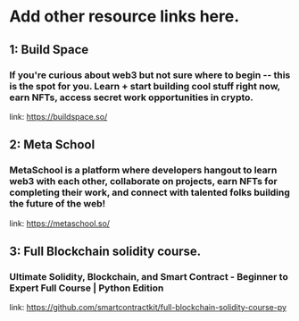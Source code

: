 # Add other resource links here.

## 1: Build Space

### If you're curious about web3 but not sure where to begin -- this is the spot for you. Learn + start building cool stuff right now, earn NFTs, access secret work opportunities in crypto.

link: https://buildspace.so/

## 2: Meta School

### MetaSchool is a platform where developers hangout to learn web3 with each other, collaborate on projects, earn NFTs for completing their work, and connect with talented folks building the future of the web!

link: https://metaschool.so/

## 3: Full Blockchain solidity course.

### Ultimate Solidity, Blockchain, and Smart Contract - Beginner to Expert Full Course | Python Edition

link: https://github.com/smartcontractkit/full-blockchain-solidity-course-py
